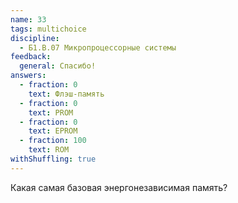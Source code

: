 ```yaml
---
name: 33
tags: multichoice
discipline:
  - Б1.В.07 Микропроцессорные системы
feedback:
  general: Спасибо!
answers:
  - fraction: 0
    text: Флэш-память
  - fraction: 0
    text: PROM
  - fraction: 0
    text: EPROM
  - fraction: 100
    text: ROM
withShuffling: true
---
```


Какая самая базовая энергонезависимая память?